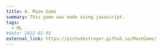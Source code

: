 ```yaml
---
title: 6. Maze Game
summary: This game was made using javascript.
tags:
  - ML
#date: 2022-01-01
external_link: https://pichudestroyer.github.io/MazeGame/
---
```

